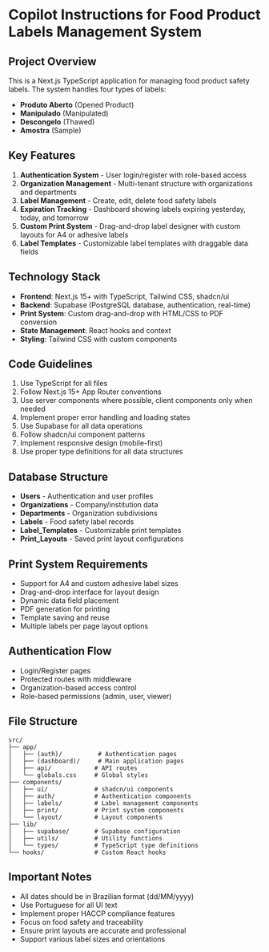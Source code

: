 # Copilot Instructions for Food Product Labels Management System

<!-- Use this file to provide workspace-specific custom instructions to Copilot. For more details, visit https://code.visualstudio.com/docs/copilot/copilot-customization#_use-a-githubcopilotinstructionsmd-file -->

## Project Overview

This is a Next.js TypeScript application for managing food product safety labels. The system handles four types of labels:

- **Produto Aberto** (Opened Product)
- **Manipulado** (Manipulated)
- **Descongelo** (Thawed)
- **Amostra** (Sample)

## Key Features

1. **Authentication System** - User login/register with role-based access
2. **Organization Management** - Multi-tenant structure with organizations and departments
3. **Label Management** - Create, edit, delete food safety labels
4. **Expiration Tracking** - Dashboard showing labels expiring yesterday, today, and tomorrow
5. **Custom Print System** - Drag-and-drop label designer with custom layouts for A4 or adhesive labels
6. **Label Templates** - Customizable label templates with draggable data fields

## Technology Stack

- **Frontend**: Next.js 15+ with TypeScript, Tailwind CSS, shadcn/ui
- **Backend**: Supabase (PostgreSQL database, authentication, real-time)
- **Print System**: Custom drag-and-drop with HTML/CSS to PDF conversion
- **State Management**: React hooks and context
- **Styling**: Tailwind CSS with custom components

## Code Guidelines

1. Use TypeScript for all files
2. Follow Next.js 15+ App Router conventions
3. Use server components where possible, client components only when needed
4. Implement proper error handling and loading states
5. Use Supabase for all data operations
6. Follow shadcn/ui component patterns
7. Implement responsive design (mobile-first)
8. Use proper type definitions for all data structures

## Database Structure

- **Users** - Authentication and user profiles
- **Organizations** - Company/institution data
- **Departments** - Organization subdivisions
- **Labels** - Food safety label records
- **Label_Templates** - Customizable print templates
- **Print_Layouts** - Saved print layout configurations

## Print System Requirements

- Support for A4 and custom adhesive label sizes
- Drag-and-drop interface for layout design
- Dynamic data field placement
- PDF generation for printing
- Template saving and reuse
- Multiple labels per page layout options

## Authentication Flow

- Login/Register pages
- Protected routes with middleware
- Organization-based access control
- Role-based permissions (admin, user, viewer)

## File Structure

```
src/
├── app/
│   ├── (auth)/          # Authentication pages
│   ├── (dashboard)/     # Main application pages
│   ├── api/            # API routes
│   └── globals.css     # Global styles
├── components/
│   ├── ui/             # shadcn/ui components
│   ├── auth/           # Authentication components
│   ├── labels/         # Label management components
│   ├── print/          # Print system components
│   └── layout/         # Layout components
├── lib/
│   ├── supabase/       # Supabase configuration
│   ├── utils/          # Utility functions
│   └── types/          # TypeScript type definitions
└── hooks/              # Custom React hooks
```

## Important Notes

- All dates should be in Brazilian format (dd/MM/yyyy)
- Use Portuguese for all UI text
- Implement proper HACCP compliance features
- Focus on food safety and traceability
- Ensure print layouts are accurate and professional
- Support various label sizes and orientations
